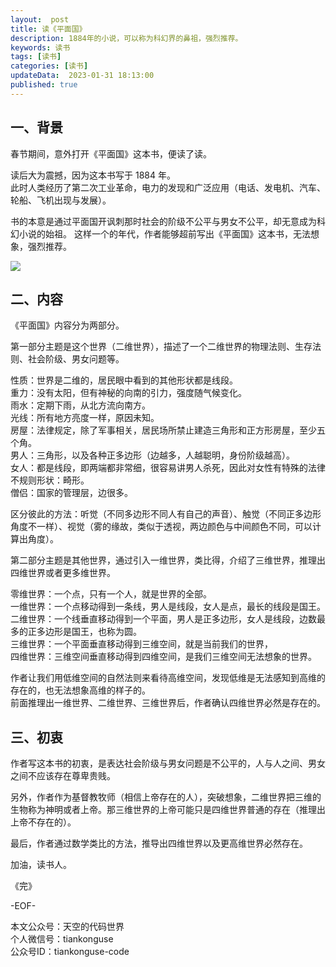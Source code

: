 ```yaml
---   
layout:  post  
title: 读《平面国》    
description: 1884年的小说，可以称为科幻界的鼻祖，强烈推荐。        
keywords: 读书  
tags: [读书]    
categories: [读书]  
updateData:  2023-01-31 18:13:00  
published: true  
---  
```



## 一、背景  


春节期间，意外打开《平面国》这本书，便读了读。  


读后大为震撼，因为这本书写于 1884 年。  
此时人类经历了第二次工业革命，电力的发现和广泛应用（电话、发电机、汽车、轮船、飞机出现与发展）。  


书的本意是通过平面国开讽刺那时社会的阶级不公平与男女不公平，却无意成为科幻小说的始祖。
这样一个的年代，作者能够超前写出《平面国》这本书，无法想象，强烈推荐。


![](https://res2023.tiankonguse.com/images/2023/01/31/001.png) 


## 二、内容


《平面国》内容分为两部分。  


第一部分主题是这个世界（二维世界），描述了一个二维世界的物理法则、生存法则、社会阶级、男女问题等。  


性质：世界是二维的，居民眼中看到的其他形状都是线段。  
重力：没有太阳，但有神秘的向南的引力，强度随气候变化。  
雨水：定期下雨，从北方流向南方。  
光线：所有地方亮度一样，原因未知。  
房屋：法律规定，除了军事相关，居民场所禁止建造三角形和正方形房屋，至少五个角。  
男人：三角形，以及各种正多边形（边越多，人越聪明，身份阶级越高）。  
女人：都是线段，即两端都非常细，很容易讲男人杀死，因此对女性有特殊的法律  
不规则形状：畸形。  
僧侣：国家的管理层，边很多。  


区分彼此的方法：听觉（不同多边形不同人有自己的声音）、触觉（不同正多边形角度不一样）、视觉（雾的缘故，类似于透视，两边颜色与中间颜色不同，可以计算出角度）。  



第二部分主题是其他世界，通过引入一维世界，类比得，介绍了三维世界，推理出四维世界或者更多维世界。  


零维世界：一个点，只有一个人，就是世界的全部。  
一维世界：一个点移动得到一条线，男人是线段，女人是点，最长的线段是国王。  
二维世界：一个线垂直移动得到一个平面，男人是正多边形，女人是线段，边数最多的正多边形是国王，也称为圆。  
三维世界：一个平面垂直移动得到三维空间，就是当前我们的世界，  
四维世界：三维空间垂直移动得到四维空间，是我们三维空间无法想象的世界。  


作者让我们用低维空间的自然法则来看待高维空间，发现低维是无法感知到高维的存在的，也无法想象高维的样子的。  
前面推理出一维世界、二维世界、三维世界后，作者确认四维世界必然是存在的。  


## 三、初衷  


作者写这本书的初衷，是表达社会阶级与男女问题是不公平的，人与人之间、男女之间不应该存在尊卑贵贱。  


另外，作者作为基督教牧师（相信上帝存在的人），突破想象，二维世界把三维的生物称为神明或者上帝。那三维世界的上帝可能只是四维世界普通的存在（推理出上帝不存在的）。   


最后，作者通过数学类比的方法，推导出四维世界以及更高维世界必然存在。  



加油，读书人。  


《完》  


-EOF-  



本文公众号：天空的代码世界  
个人微信号：tiankonguse  
公众号ID：tiankonguse-code  
  

